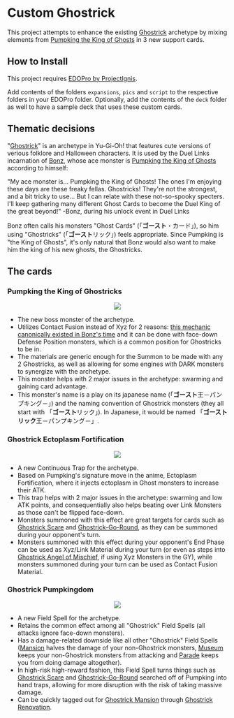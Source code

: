 # Custom Ghostrick

This project attempts to enhance the existing [Ghostrick](https://yugipedia.com/wiki/Ghostrick) archetype by mixing elements from [Pumpking the King of Ghosts](https://yugipedia.com/wiki/Pumpking_the_King_of_Ghosts) in 3 new support cards.

## How to Install

This project requires [EDOPro by ProjectIgnis](https://twitter.com/ProjectIgnisYGO/).

Add contents of the folders `expansions`, `pics` and `script` to the respective folders in your EDOPro folder. Optionally, add the contents of the `deck` folder as well to have a sample deck that uses these custom cards.

## Thematic decisions

"[Ghostrick](https://yugipedia.com/wiki/Ghostrick)" is an archetype in Yu-Gi-Oh! that features cute versions of verious folklore and Halloween characters. It is used by the Duel Links incarnation of [Bonz](https://yugipedia.com/wiki/Bonz_(Duel_Links)), whose ace monster is [Pumpking the King of Ghosts](https://yugipedia.com/wiki/Pumpking_the_King_of_Ghosts_(Duel_Links)) according to himself:

"My ace monster is... Pumpking the King of Ghosts! The ones I'm enjoying these days are these freaky fellas. Ghostricks! They're not the strongest, and a bit tricky to use... But I can relate with these not-so-spooky specters. I'll keep gathering many different Ghost Cards to become the Duel King of the great beyond!"
-Bonz, during his unlock event in Duel Links

Bonz often calls his monsters "Ghost Cards" (「**ゴースト**・カード」), so him using "Ghostricks" (「**ゴースト**リック」) feels appropriate. Since Pumpking is "the King of Ghosts", it's only natural that Bonz would also want to make him the king of his new ghosts, the Ghostricks.

## The cards

### Pumpking the King of Ghostricks

<p align="center">
    <img src="https://github.com/juliorkm/EDOPro-Ghostrick/blob/master/docs/img/Pumpking the King of Ghostricks.png alt="Pumpking the King of Ghostricks" />
</p>

* The new boss monster of the archetype.
* Utilizes Contact Fusion instead of Xyz for 2 reasons: [this mechanic canonically existed in Bonz's time](https://yugipedia.com/wiki/XYZ-Dragon_Cannon_(anime)) and it can be done with face-down Defense Position monsters, which is a common position for Ghostricks to be in.
* The materials are generic enough for the Summon to be made with any 2 Ghostricks, as well as allowing for some engines with DARK monsters to synergize with the archetype.
* This monster helps with 2 major issues in the archetype: swarming and gaining card advantage.
* This monster's name is a play on its japanese name (「**ゴースト**王－パンプキング－」) and the naming convention of Ghostrick monsters (they all start with 「**ゴースト**リック」). In Japanese, it would be named 「**ゴーストリック**王－パンプキング－」.

### Ghostrick Ectoplasm Fortification

<p align="center">
    <img src="https://github.com/juliorkm/EDOPro-Ghostrick/blob/master/docs/img/Ghostrick Ectoplasm Fortification.png alt="Ghostrick Ectoplasm Fortification" />
</p>

* A new Continuous Trap for the archetype.
* Based on Pumpking's signature move in the anime, Ectoplasm Fortification, where it injects ectoplasm in Ghost monsters to increase their ATK.
* This trap helps with 2 major issues in the archetype: swarming and low ATK points, and consequentially also helps beating over Link Monsters as those can't be flipped face-down.
* Monsters summoned with this effect are great targets for cards such as [Ghostrick Scare](https://yugipedia.com/wiki/Ghostrick_Scare) and [Ghostrick-Go-Round](https://yugipedia.com/wiki/Ghostrick-Go-Round), as they can be summoned during your opponent's turn.
* Monsters summoned with this effect during your opponent's End Phase can be used as Xyz/Link Material during your turn (or even as steps into [Ghostrick Angel of Mischief](https://yugipedia.com/wiki/Ghostrick_Angel_of_Mischief), if using Xyz Monsters in the GY), while monsters summoned during your turn can be used as Contact Fusion Material.

### Ghostrick Pumpkingdom

<p align="center">
    <img src="https://github.com/juliorkm/EDOPro-Ghostrick/blob/master/docs/img/Ghostrick Pumpkingdom.png alt="Ghostrick Pumpkingdom" />
</p>

* A new Field Spell for the archetype.
* Retains the common effect among all "Ghostrick" Field Spells (all attacks ignore face-down monsters).
* Has a damage-related downside like all other "Ghostrick" Field Spells ([Mansion](https://yugipedia.com/wiki/Ghostrick_Mansion) halves the damage of your non-Ghostrick monsters, [Museum](https://yugipedia.com/wiki/Ghostrick_Museum) keeps your non-Ghostrick monsters from attacking and [Parade](https://yugipedia.com/wiki/Ghostrick_Parade) keeps you from doing damage altogether).
* In high-risk high-reward fashion, this Field Spell turns things such as [Ghostrick Scare](https://yugipedia.com/wiki/Ghostrick_Scare) and [Ghostrick-Go-Round](https://yugipedia.com/wiki/Ghostrick-Go-Round) searched off of Pumpking into hand traps, allowing for more disruption with the risk of taking massive damage.
* Can be quickly tagged out for [Ghostrick Mansion](https://yugipedia.com/wiki/Ghostrick_Mansion) through [Ghostrick Renovation](https://yugipedia.com/wiki/Ghostrick_Renovation).
